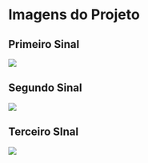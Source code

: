 # Imagens do Projeto

## Primeiro Sinal
![](MatLab/resources/imagem1.png)

## Segundo Sinal
![](MatLab/resources/imagem2.png)

## Terceiro SInal
![](MatLab/resources/imagem3.png)